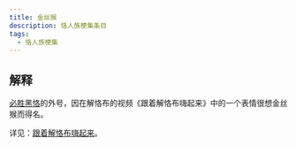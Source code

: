 ```yaml
---
title: 金丝猴
description: 恪人族梗集条目
tags:
  - 恪人族梗集
---
```


## 解释

[必胜黑恪](必胜黑恪)的外号，因在解恪布的视频《跟着解恪布嗨起来》中的一个表情很想金丝猴而得名。

详见：[跟着解恪布嗨起来](跟着解恪布嗨起来)。
